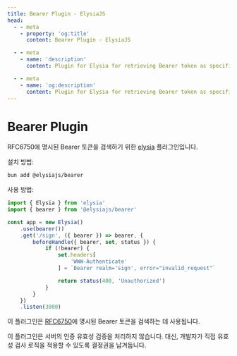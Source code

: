 ```yaml
---
title: Bearer Plugin - ElysiaJS
head:
  - - meta
    - property: 'og:title'
      content: Bearer Plugin - ElysiaJS

  - - meta
    - name: 'description'
      content: Plugin for Elysia for retrieving Bearer token as specified in RFC6750. Start by installing the plugin with "bun add @elysiajs/bearer".

  - - meta
    - name: 'og:description'
      content: Plugin for Elysia for retrieving Bearer token as specified in RFC6750. Start by installing the plugin with "bun add @elysiajs/bearer".
---
```


# Bearer Plugin
RFC6750에 명시된 Bearer 토큰을 검색하기 위한 [elysia](https://github.com/elysiajs/elysia) 플러그인입니다.

설치 방법:
```bash
bun add @elysiajs/bearer
```

사용 방법:
```typescript twoslash
import { Elysia } from 'elysia'
import { bearer } from '@elysiajs/bearer'

const app = new Elysia()
    .use(bearer())
    .get('/sign', ({ bearer }) => bearer, {
        beforeHandle({ bearer, set, status }) {
            if (!bearer) {
                set.headers[
                    'WWW-Authenticate'
                ] = `Bearer realm='sign', error="invalid_request"`

                return status(400, 'Unauthorized')
            }
        }
    })
    .listen(3000)
```

이 플러그인은 [RFC6750](https://www.rfc-editor.org/rfc/rfc6750#section-2)에 명시된 Bearer 토큰을 검색하는 데 사용됩니다.

이 플러그인은 서버의 인증 유효성 검증을 처리하지 않습니다. 대신, 개발자가 직접 유효성 검사 로직을 적용할 수 있도록 결정권을 남겨둡니다.
